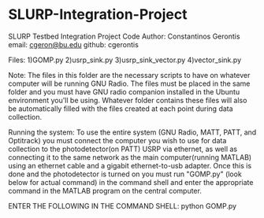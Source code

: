 # SLURP-Integration-Project
SLURP Testbed Integration Project Code
Author: Constantinos Gerontis
email:  cgeron@bu.edu
github: cgerontis

Files:
1)GOMP.py
2)usrp_sink.py
3)usrp_sink_vector.py
4)vector_sink.py

Note:
The files in this folder are the necessary scripts to have on whatever computer will be 
running GNU Radio. The files must be placed in the same folder and you must have GNU radio 
companion installed in the Ubuntu environment you'll be using. Whatever folder contains these files
will also be automatically filled with the files created at each point during data collection.

Running the system:
To use the entire system (GNU Radio, MATT, PATT, and Optitrack) you must connect the computer
you wish to use for data collection to the photodetector(on PATT) USRP via ethernet, as well
as connecting it to the same network as the main computer(running MATLAB) using an ethernet 
cable and a gigabit ethernet-to-usb adapter. Once this is done and the photodetector is turned 
on you must run "GOMP.py" (look below for actual command) in the command shell and enter the 
appropriate command in the MATLAB program on the central computer.

ENTER THE FOLLOWING IN THE COMMAND SHELL:
python GOMP.py
